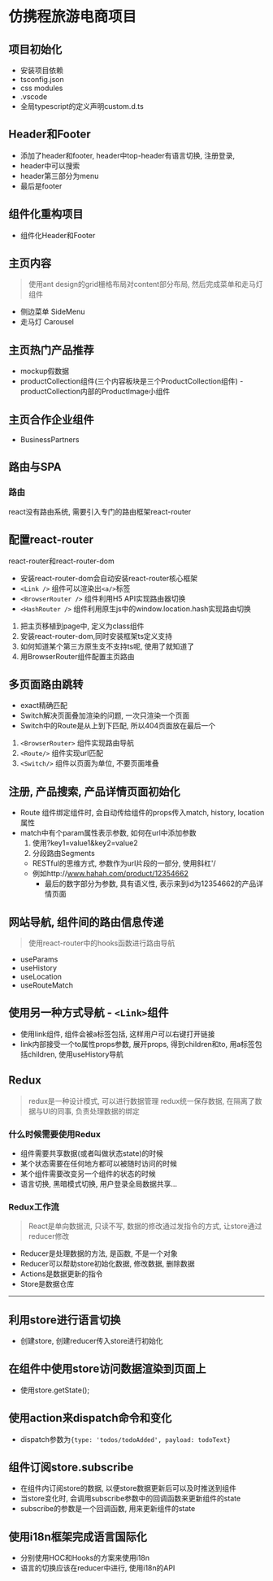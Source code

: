 # 仿携程旅游电商项目
## 项目初始化
- 安装项目依赖
- tsconfig.json
- css modules
- .vscode
- 全局typescript的定义声明custom.d.ts
## Header和Footer
- 添加了header和footer, header中top-header有语言切换, 注册登录,
- header中可以搜索
- header第三部分为menu
- 最后是footer

## 组件化重构项目
- 组件化Header和Footer

## 主页内容
> 使用ant design的grid栅格布局对content部分布局, 然后完成菜单和走马灯组件
- 侧边菜单 SideMenu
- 走马灯 Carousel
## 主页热门产品推荐
- mockup假数据
- productCollection组件(三个内容板块是三个ProductCollection组件)
-productCollection内部的ProductImage小组件
## 主页合作企业组件
- BusinessPartners
## 路由与SPA
### 路由
react没有路由系统, 需要引入专门的路由框架react-router

## 配置react-router
react-router和react-router-dom
- 安装react-router-dom会自动安装react-router核心框架
- `<Link />` 组件可以渲染出`<a/>`标签
- `<BrowserRouter />` 组件利用H5 API实现路由器切换
- `<HashRouter />` 组件利用原生js中的window.location.hash实现路由切换
1. 把主页移植到page中, 定义为class组件
2. 安装react-router-dom,同时安装框架ts定义支持
3. 如何知道某个第三方原生支不支持ts呢, 使用了就知道了
4. 用BrowserRouter组件配置主页路由

## 多页面路由跳转
- exact精确匹配
- Switch解决页面叠加渲染的问题, 一次只渲染一个页面
- Switch中的Route是从上到下匹配, 所以404页面放在最后一个
1. `<BrowserRouter>` 组件实现路由导航
2. `<Route/>` 组件实现url匹配
3. `<Switch/>` 组件以页面为单位, 不要页面堆叠

## 注册, 产品搜索, 产品详情页面初始化
- Route 组件绑定组件时, 会自动传给组件的props传入match, history, location属性
- match中有个param属性表示参数, 如何在url中添加参数
  1. 使用?key1=value1&key2=value2
  2. 分段路由Segments
    - RESTful的思维方式, 参数作为url片段的一部分, 使用斜杠'/
    - 例如http://www.hahah.com/product/12354662
      - 最后的数字部分为参数, 具有语义性, 表示来到id为12354662的产品详情页面

## 网站导航, 组件间的路由信息传递
> 使用react-router中的hooks函数进行路由导航
- useParams
- useHistory
- useLocation
- useRouteMatch

## 使用另一种方式导航 - `<Link>`组件
- 使用link组件, 组件会被a标签包括, 这样用户可以右键打开链接
- link内部接受一个to属性props参数, 展开props, 得到children和to, 用a标签包括children, 使用useHistory导航

## Redux
> redux是一种设计模式, 可以进行数据管理
> redux统一保存数据, 在隔离了数据与UI的同事, 负责处理数据的绑定
### 什么时候需要使用Redux
- 组件需要共享数据(或者叫做状态state)的时候
- 某个状态需要在任何地方都可以被随时访问的时候
- 某个组件需要改变另一个组件的状态的时候
- 语言切换, 黑暗模式切换, 用户登录全局数据共享...

### Redux工作流
> React是单向数据流, 只读不写, 数据的修改通过发指令的方式, 让store通过reducer修改
- Reducer是处理数据的方法, 是函数, 不是一个对象
- Reducer可以帮助store初始化数据, 修改数据, 删除数据
- Actions是数据更新的指令
- Store是数据仓库

---
## 利用store进行语言切换
- 创建store, 创建reducer传入store进行初始化

## 在组件中使用store访问数据渲染到页面上
- 使用store.getState();

## 使用action来dispatch命令和变化
- dispatch参数为`{type: 'todos/todoAdded', payload: todoText}`

## 组件订阅store.subscribe
- 在组件内订阅store的数据, 以便store数据更新后可以及时推送到组件
- 当store变化时, 会调用subscribe参数中的回调函数来更新组件的state
- subscribe的参数是一个回调函数, 用来更新组件的state

## 使用i18n框架完成语言国际化
- 分别使用HOC和Hooks的方案来使用i18n
- 语言的切换应该在reducer中进行, 使用i18n的API